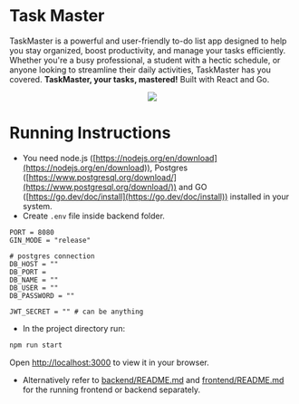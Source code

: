 # Task Master

TaskMaster is a powerful and user-friendly to-do list app designed to help you stay organized, boost productivity, and manage your tasks efficiently. Whether you're a busy professional, a student with a hectic schedule, or anyone looking to streamline their daily activities, TaskMaster has you covered. **TaskMaster, your tasks, mastered!** Built with React and Go.

<p align="center">
  <a href="#">
    <img src="https://skillicons.dev/icons?i=react,tailwind,nodejs,go,postgres" />
  </a>
</p>

# Running Instructions

- You need node.js ([https://nodejs.org/en/download](https://nodejs.org/en/download)), Postgres ([https://www.postgresql.org/download/](https://www.postgresql.org/download/)) and GO ([https://go.dev/doc/install](https://go.dev/doc/install)) installed in your system.
- Create `.env` file inside backend folder.
  
```env
PORT = 8080
GIN_MODE = "release"

# postgres connection
DB_HOST = ""
DB_PORT = 
DB_NAME = ""
DB_USER = ""
DB_PASSWORD = ""

JWT_SECRET = "" # can be anything
```

- In the project directory run:

```bash
npm run start
```

Open [http://localhost:3000](http://localhost:3000) to view it in your browser.

- Alternatively refer to [backend/README.md](backend/README.md) and [frontend/README.md](frontend/README.md) for the running frontend or backend separately.
